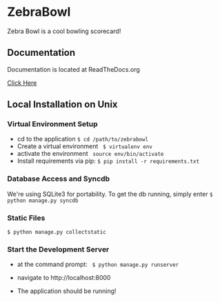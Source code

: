 ZebraBowl
==========

Zebra Bowl is a cool bowling scorecard!


Documentation
-----------------

Documentation is located at ReadTheDocs.org

[Click Here](http://www.zebrabowl.readthedocs.org)

Local Installation on Unix
--------------------

### Virtual Environment Setup

- cd to the application
```$ cd /path/to/zebrabowl ```
- Create a virtual environment
``` $ virtualenv env```
- activate the environment
``` source env/bin/activate```
- Install requirements via pip:
```$ pip install -r requirements.txt```

### Database Access and Syncdb

We're using SQLite3 for portability. To get the db running, simply enter
```$ python manage.py syncdb```
 
### Static Files

```$ python manage.py collectstatic```
### Start the Development Server
- at the command prompt:
``` $ python manage.py runserver```

- navigate to http://localhost:8000

- The application should be running!

